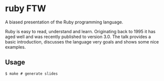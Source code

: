 
# ruby FTW

A biased presentation of the Ruby programming language.

Ruby is easy to read, understand and learn. Originating back to 1995 it has
aged well and was recently published to version 3.0. The talk provides a basic
introduction, discusses the language very goals and shows some nice examples.

## Usage

```
$ make # generate slides
```
